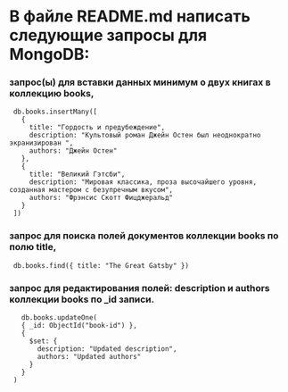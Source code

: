 # В файле README.md написать следующие запросы для MongoDB:

 ### запрос(ы) для вставки данных минимум о двух книгах в коллекцию books,   
 ```
  db.books.insertMany([
    {
      title: "Гордость и предубеждение",
      description: "Культовый роман Джейн Остен был неоднократно экранизирован ",
      authors: "Джейн Остен"
    },
    {
      title: "Великий Гэтсби",
      description: "Мировая классика, проза высочайшего уровня, созданная мастером с безупречным вкусом",
      authors: "Фрэнсис Скотт Фицджеральд"
    }
  ])
 ```
 ### запрос для поиска полей документов коллекции books по полю title,   
 ```
  db.books.find({ title: "The Great Gatsby" })
 ```
 ### запрос для редактирования полей: description и authors коллекции books по _id записи.   
 ```
    db.books.updateOne(
    { _id: ObjectId("book-id") },
    {
      $set: {
        description: "Updated description",
        authors: "Updated authors"
      }
    }
  )
 ```
